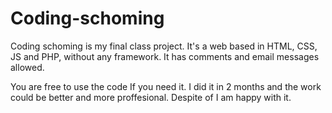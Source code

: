 # Coding-schoming

Coding schoming is my final class project. It's a web based in HTML, CSS, JS and PHP, without any framework. It has comments and email 
messages allowed. 

You are free to use the code If you need it. I did it in 2 months and the work could be better and more proffesional. Despite of I am happy with it.
